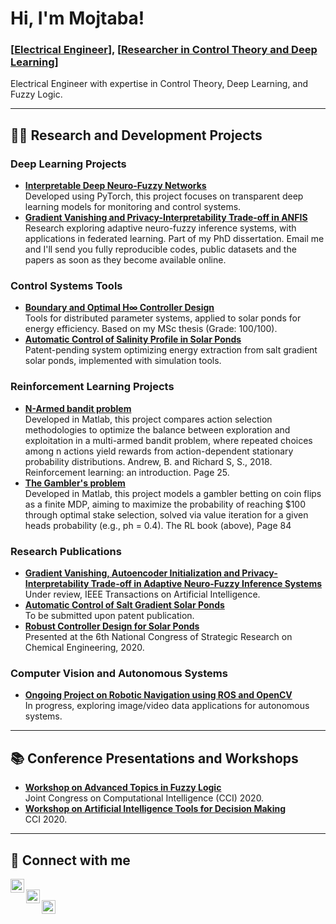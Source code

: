 # Hi, I'm Mojtaba!  
### [<a href="https://github.com/mojnouran">Electrical Engineer</a>], [<a href="https://www.linkedin.com/in/mojtaba-nourani/">Researcher in Control Theory and Deep Learning</a>]

Electrical Engineer with expertise in Control Theory, Deep Learning, and Fuzzy Logic.

---

## 👨‍💻 Research and Development Projects

### Deep Learning Projects
- **[Interpretable Deep Neuro-Fuzzy Networks](https://google.com)**  
  Developed using PyTorch, this project focuses on transparent deep learning models for monitoring and control systems. 
- **[Gradient Vanishing and Privacy-Interpretability Trade-off in ANFIS](https://google.com)**  
  Research exploring adaptive neuro-fuzzy inference systems, with applications in federated learning. Part of my PhD dissertation. Email me and I'll send you fully reproducible codes, public datasets and the papers as soon as they become available online.

### Control Systems Tools
- **[Boundary and Optimal H∞ Controller Design](https://google.com)**  
  Tools for distributed parameter systems, applied to solar ponds for energy efficiency. Based on my MSc thesis (Grade: 100/100).
- **[Automatic Control of Salinity Profile in Solar Ponds](https://google.com)**  
  Patent-pending system optimizing energy extraction from salt gradient solar ponds, implemented with simulation tools.
  
### Reinforcement Learning Projects
- **[N-Armed bandit problem]([https://google.com](https://bitbucket.org/mojtaba-nourani/rl-n-arm-bandit/src/master/))**  
  Developed in Matlab, this project compares action selection methodologies to optimize the balance between exploration and exploitation in a multi-armed bandit problem, where repeated choices among n actions yield rewards from action-dependent stationary probability distributions.
  Andrew, B. and Richard S, S., 2018. Reinforcement learning: an introduction. Page 25.
- **[The Gambler's problem](https://bitbucket.org/mojtaba-nourani/rl-gambler-problem/src/master/)**  
  Developed in Matlab, this project models a gambler betting on coin flips as a finite MDP, aiming to maximize the probability of reaching $100 through optimal stake selection, solved via value iteration for a given heads probability (e.g., ph = 0.4). The RL book (above), Page 84

### Research Publications
- **[Gradient Vanishing, Autoencoder Initialization and Privacy-Interpretability Trade-off in Adaptive Neuro-Fuzzy Inference Systems](https://google.com)**  
  Under review, IEEE Transactions on Artificial Intelligence.
- **[Automatic Control of Salt Gradient Solar Ponds](https://google.com)**  
  To be submitted upon patent publication.
- **[Robust Controller Design for Solar Ponds](https://google.com)**  
  Presented at the 6th National Congress of Strategic Research on Chemical Engineering, 2020.

### Computer Vision and Autonomous Systems
- **[Ongoing Project on Robotic Navigation using ROS and OpenCV](https://google.com)**  
  In progress, exploring image/video data applications for autonomous systems.

---

## 📚 Conference Presentations and Workshops
- **[Workshop on Advanced Topics in Fuzzy Logic](https://google.com)**  
  Joint Congress on Computational Intelligence (CCI) 2020.
- **[Workshop on Artificial Intelligence Tools for Decision Making](https://google.com)**  
  CCI 2020.

---

## 🤳 Connect with me

[<img align="left" alt="Mojtaba Nourani | GitHub" width="22px" src="https://cdn.jsdelivr.net/npm/simple-icons@v3/icons/github.svg" />][github]  
[<img align="left" alt="Mojtaba Nourani | LinkedIn" width="22px" src="https://cdn.jsdelivr.net/npm/simple-icons@v3/icons/linkedin.svg" />][linkedin]  
[<img align="left" alt="Mojtaba Nourani | Email" width="22px" src="https://cdn.jsdelivr.net/npm/simple-icons@v3/icons/gmail.svg" />][email]

[github]: https://github.com/mojnouran  
[linkedin]: https://www.linkedin.com/in/mojtaba-nourani/  
[email]: mailto:nourani@ieee.org  
